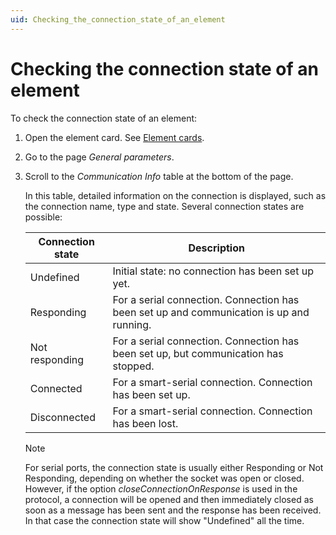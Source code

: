 ```yaml
---
uid: Checking_the_connection_state_of_an_element
---
```


# Checking the connection state of an element

To check the connection state of an element:

1. Open the element card. See [Element cards](xref:Element_cards).

2. Go to the page *General parameters*.

3. Scroll to the *Communication Info* table at the bottom of the page.

    In this table, detailed information on the connection is displayed, such as the connection name, type and state.     Several connection states are possible:

    | Connection state | Description                                                                              |
    |--------------------|------------------------------------------------------------------------------------------|
    | Undefined          | Initial state: no connection has been set up yet.                                        |
    | Responding         | For a serial connection. Connection has been set up and communication is up and running. |
    | Not responding     | For a serial connection. Connection has been set up, but communication has stopped.      |
    | Connected          | For a smart-serial connection. Connection has been set up.                               |
    | Disconnected       | For a smart-serial connection. Connection has been lost.                                 |

    > [!NOTE]
    > For serial ports, the connection state is usually either Responding or Not Responding, depending on whether the socket was open or closed. However, if the option *closeConnectionOnResponse* is used in the protocol, a connection will be opened and then immediately closed as soon as a message has been sent and the response has been received. In that case the connection state will show "Undefined" all the time.
    >
